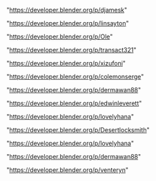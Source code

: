 "https://developer.blender.org/p/djamesk"

"https://developer.blender.org/p/linsayton"

"https://developer.blender.org/p/Ole"

"https://developer.blender.org/p/transact321"

"https://developer.blender.org/p/xizufoni"

"https://developer.blender.org/p/colemonserge"

"https://developer.blender.org/p/dermawan88"

"https://developer.blender.org/p/edwinleverett"

"https://developer.blender.org/p/lovelyhana"

 
"https://developer.blender.org/p/Desertlocksmith"


"https://developer.blender.org/p/lovelyhana"


"https://developer.blender.org/p/dermawan88"


"https://developer.blender.org/p/venteryn"


 
